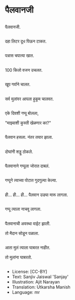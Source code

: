 # पैलवानजी

##
पैलवानजी. 

##
दहा लिटर दूध पिऊन टाकत. 

##
पन्नास चपात्या खात. 

##
100 किलो वजन उचलत. 

##
खूप गर्वाने चालत. 

##
सर्व मुलांवर आपला हुकूम चालवत. 

##
एके दिवशी गप्पू बोलला,

"माझ्याशी कुस्ती खेळणार का?"

##
पैलवान हसला. नंतर तयार झाला. 

##
दोघांनी शड्डू ठोकले. 

##
पैलवानाने गप्पूला जोरात दाबलं. 

##
गप्पूने त्याच्या पोटात गुदगुल्या केल्या. 

##
ही... ही... ही... पैलवान उड्या मारू लागला. 

##
गप्पू त्याला नाचवू लागला. 

##
पैलवानाची अवस्था वाईट झाली. 

तो मैदान सोडून पळाला. 

##
आता मुलं त्याला घाबरत नाहीत. 

तो मुलांना घाबरतो. 

##
* License: [CC-BY]
* Text: Sanjiv Jaiswal 'Sanjay'
* Illustration: Ajit Narayan
* Translation: Utkarsha Manish
* Language: mr
